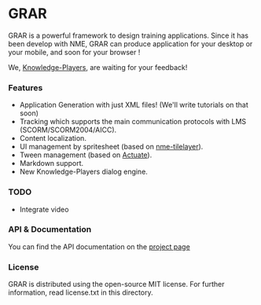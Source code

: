 GRAR
====

GRAR is a powerful framework to design training applications. Since it has been develop with NME, GRAR can produce application for your desktop or your mobile, and soon for your browser !

We, [Knowledge-Players](http://www.knowledge-players.com), are waiting for your feedback!

### Features 
* Application Generation with just XML files! (We'll write tutorials on that soon) 
* Tracking which supports the main communication protocols with LMS (SCORM/SCORM2004/AICC).
* Content localization.
* UI management by spritesheet (based on [nme-tilelayer](https://github.com/elsassph/nme-tilelayer)). 
* Tween management (based on [Actuate](https://github.com/jgranick/actuate)). 
* Markdown support. 
* New Knowledge-Players dialog engine.

### TODO
* Integrate video

### API & Documentation
You can find the API documentation on the [project page](http://knowledge-players.github.com/grar/)

### License 
GRAR is distributed using the open-source MIT license. For further information, read license.txt in this directory. 
